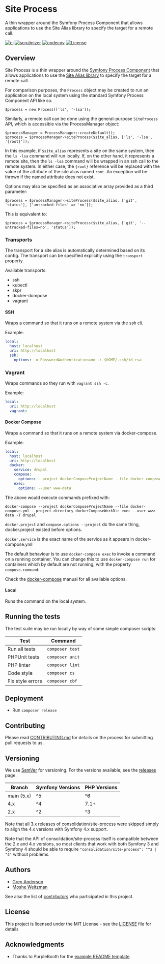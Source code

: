 # Site Process

A thin wrapper around the Symfony Process Component that allows applications to use the Site Alias library to specify the target for a remote call.

[![ci](https://github.com/consolidation/site-process/workflows/CI/badge.svg)](https://travis-ci.org/consolidation/site-process)
[![scrutinizer](https://scrutinizer-ci.com/g/consolidation/site-process/badges/quality-score.png?b=master)](https://scrutinizer-ci.com/g/consolidation/site-process/?branch=master)
[![codecov](https://codecov.io/gh/consolidation/site-process/branch/main/graph/badge.svg?token=CAaB7ofhxx)](https://codecov.io/gh/consolidation/site-process)
[![License](https://img.shields.io/badge/license-MIT-408677.svg)](LICENSE)


## Overview

Site Process is a thin wrapper around the [Symfony Process Component](https://symfony.com/doc/3.4/components/process) that allows applications to use the [Site Alias library](https://github.com/consolidation/site-alias) to specify the target for a remote call.

For comparison purposes, the `Process` object may be created to run an application on the local system using the standard Symfony Process Component API like so:
```
$process = new Process(['ls', '-lsa']);
```
Similarly, a remote call can be done using the general-purpose `SiteProcess` API, which is accessible via the ProcessManager object:
```
$processManager = ProcessManager::createDefault();
$process = $processManager->siteProcess($site_alias, ['ls', '-lsa', '{root}']);
```
In this example, if `$site_alias` represents a site on the same system, then the `ls -lsa` command will run locally. If, on the other hand, it represents a remote site, then the `ls -lsa` command will be wrapped in an ssh call to the remote system. In either case, the `{root}` reference will be replaced with the value of the attribute of the site alias named `root`. An exception will be thrown if the named attribute does not exist.

Options may also be specified as an associative array provided as a third parameter:
```
$process = $processManager->siteProcess($site_alias, ['git', 'status'], ['untracked-files' => 'no']);
```
This is equivalent to:
```
$process = $processManager->siteProcess($site_alias, ['git', '--untracked-files=no', 'status']);
```
### Transports

The transport for a site alias is automatically determined based on its config. The
transport can be specified explicitly using the `transport` property.

Available transports:

* ssh
* kubectl
* skpr
* docker-dompose
* vagrant

#### SSH
Wraps a command so that it runs on a remote system via the ssh cli.

Example:
```yaml
local:
  host: localhost
  uri: http://localhost
  ssh:
    options: -o PasswordAuthentication=no -i $HOME/.ssh/id_rsa

```
### Vagrant
Wraps commands so they run with `vagrant ssh -c`.

Example:
```yaml
local:
  uri: http://localhost
  vagrant:
```

#### Docker Compose
Wraps a command so that it runs on a remote system via docker-compose.

Example:
```yaml
local:
  host: localhost
  uri: http://localhost
  docker:
    service: drupal
    compose:
      options: --project dockerComposeProjectName --file docker-compose.yml --project-directory dockerComposeWorkDir
    exec:
      options: --user www-data

```

The above would execute commands prefixed with:
```
docker-compose --project dockerComposeProjectName --file docker-compose.yml --project-directory dockerComposeWorkDir exec --user www-data -T drupal
```

`docker.project` and `compose.options --project` do the same thing, docker.project existed before options.

`docker.service` is the exact name of the service as it appears in docker-compose.yml

The default behaviour is to use `docker-compose exec` to invoke a command on a running container.
You can change this to use `docker-compose run` for containers which by default are not running, with the property `compose.command`.

Check the [docker-compose](https://docs.docker.com/compose/reference/overview/) manual for all available options.

#### Local
Runs the command on the local system.

## Running the tests

The test suite may be run locally by way of some simple composer scripts:

| Test             | Command
| ---------------- | ---
| Run all tests    | `composer test`
| PHPUnit tests    | `composer unit`
| PHP linter       | `composer lint`
| Code style       | `composer cs`
| Fix style errors | `composer cbf`


## Deployment

- Run `composer release`

## Contributing

Please read [CONTRIBUTING.md](CONTRIBUTING.md) for details on the process for submitting pull requests to us.

## Versioning

We use [SemVer](http://semver.org/) for versioning. For the versions available, see the [releases](https://github.com/consolidation/site-process/releases) page.

| Branch       | Symfony Versions | PHP Versions
| ------------ | ---------------- | ------------
| main (5.x)   | ^5 | ^6          | 8.0+
| 4.x          | ^4               | 7.1+
| 2.x          | ^2 | ^3          | 5.6+

Note that all 3.x releases of consolidation/site-process were skipped simply to align the 4.x versions with Symfony 4.x support.

Note that the API of consolidation/site-process itself is compatible between the 2.x and 4.x versions, so most clients that work with both Symfony 3 and Symfony 4 should be able to require `"consolidation/site-process": "^2 | ^4"` without problems.

## Authors

* [Greg Anderson](https://github.com/greg-1-anderson)
* [Moshe Weitzman](http://weitzman.github.com)

See also the list of [contributors](https://github.com/consolidation/site-process/contributors) who participated in this project.

## License

This project is licensed under the MIT License - see the [LICENSE](LICENSE) file for details

## Acknowledgments

* Thanks to PurpleBooth for the [example README template](https://gist.github.com/PurpleBooth/109311bb0361f32d87a2)
